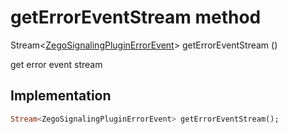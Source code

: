 


# getErrorEventStream method








Stream&lt;[ZegoSignalingPluginErrorEvent](../../zego_uikit_prebuilt_live_audio_room/ZegoSignalingPluginErrorEvent-class.md)> getErrorEventStream
()





<p>get error event stream</p>



## Implementation

```dart
Stream<ZegoSignalingPluginErrorEvent> getErrorEventStream();
```







